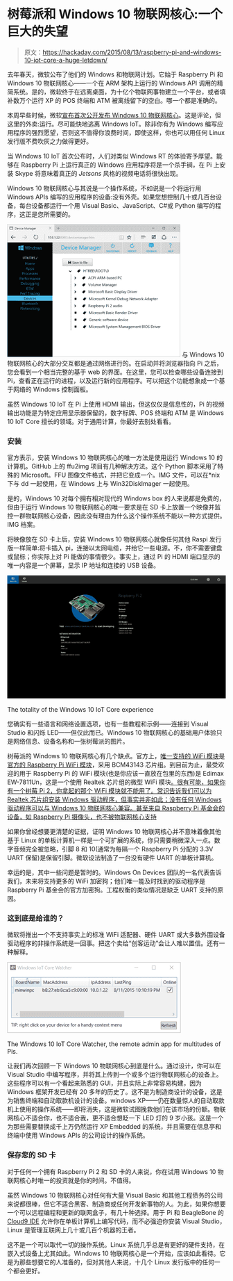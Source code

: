 # 树莓派和 Windows 10 物联网核心:一个巨大的失望

> 原文：<https://hackaday.com/2015/08/13/raspberry-pi-and-windows-10-iot-core-a-huge-letdown/>

去年春天，微软公布了他们的 Windows 和物联网计划。它始于 Raspberry Pi 和 Windows 10 物联网核心——一个在 ARM 架构上运行的 Windows API 调用的精简系统。是的，微软终于在远离桌面，为十亿个物联网事物建立一个平台，或者填补数万个运行 XP 的 POS 终端和 ATM 被离线留下的空白。哪一个都是准确的。

本周早些时候，微软[宣布首次公开发布 Windows 10 物联网核心](https://blogs.windows.com/buildingapps/2015/08/10/hello-windows-10-iot-core/)。这是评论，但这里的外卖:运行。尽可能快地逃离 Windows IoT。除非你有为 Windows 编写应用程序的强烈愿望，否则这不值得你浪费时间，即使这样，你也可以用任何 Linux 发行版不费吹灰之力做得更好。

当 Windows 10 IoT 首次公布时，人们对类似 Windows RT 的体验寄予厚望。能够在 Raspberry Pi 上运行真正的 Windows 应用程序将是一个杀手锏，在 Pi 上安装 Skype 将意味着真正的 *Jetsons* 风格的视频电话将很快出现。

Windows 10 物联网核心与其说是一个操作系统，不如说是一个将运行用 Windows APIs 编写的应用程序的设备:没有外壳。如果您想控制几十或几百台设备，每台设备都运行一个用 Visual Basic、JavaScript、C#或 Python 编写的程序，这正是您所需要的。

[![devicemanager](img/32088417bf3f91c761bb74fe97777cba.png)](https://hackaday.com/wp-content/uploads/2015/08/devicemanager.png) 与 Windows 10 物联网核心的大部分交互都是通过网络进行的。在启动并将浏览器指向 Pi 之后，您会看到一个相当完整的基于 web 的界面。在这里，您可以检查哪些设备连接到 Pi，查看正在运行的进程，以及运行新的应用程序。可以把这个功能想象成一个基于网络的 Windows 控制面板。

虽然 Windows 10 IoT 在 Pi 上使用 HDMI 输出，但这仅仅是信息性的，Pi 的视频输出功能是为特定应用显示器保留的，数字标牌、POS 终端和 ATM 是 Windows 10 IoT Core 擅长的领域。对于通用计算，你最好去别处看看。

### 安装

官方表示，安装 Windows 10 物联网核心的唯一方法是使用运行 Windows 10 的计算机。GitHub 上的 ffu2img 项目有几种解决方法。这个 Python 脚本采用了特殊的 Microsoft。FFU 图像文件格式，并把它变成一个。IMG 文件，可以在*nix 下与 dd 一起使用，在 Windows 上与 Win32DiskImager 一起使用。

是的，Windows 10 对每个拥有相对现代的 Windows box 的人来说都是免费的，但由于运行 Windows 10 物联网核心的唯一要求是在 SD 卡上放置一个映像并监控一群物联网核心设备，因此没有理由为什么这个操作系统不能以一种方式提供。IMG 档案。

将映像放在 SD 卡上后，安装 Windows 10 物联网核心就像任何其他 Raspi 发行版一样简单:将卡插入 pi，连接以太网电缆，并给它一些电源。不，你不需要键盘或鼠标；你实际上对 Pi 能做的事情很少。事实上，通过 Pi 的 HDMI 端口显示的唯一内容是一个屏幕，显示 IP 地址和连接的 USB 设备。

[![PiWin](img/7951374f4d8607aea52605394c238bce.png)](https://hackaday.com/wp-content/uploads/2015/08/piwin.png)

The totality of the Windows 10 IoT Core experience

您确实有一些语言和网络设置选项，也有一些教程和示例——连接到 Visual Studio 和闪烁 LED——但仅此而已。Windows 10 物联网核心的基础用户体验只是网络信息、设备名称和一张树莓派的图片。

树莓派的 Windows 10 物联网核心有几个缺点。官方上，[唯一支持的 WiFi 模块](http://ms-iot.github.io/content/en-US/win10/SetupWiFi.htm#WiFi_Devices)是[官方的 Raspberry Pi WiFi 模块](http://swag.raspberrypi.org/collections/frontpage/products/official-raspberry-pi-Wifi-dongle)，采用 BCM43143 芯片组。到目前为止，最受欢迎的用于 Raspberry Pi 的 WiFi 模块(也是你应该一直放在包里的东西)是 Edimax EW-7811Un，这是一个使用 Realtek 芯片组的微型 WiFi 模块[。很有可能，如果你有一个树莓 Pi 2，你拿起的那个 WiFi 模块就不能用了。常识告诉我们可以为 Realtek 芯片组安装 Windows 驱动程序，但事实并非如此；没有任何 Windows 驱动程序可以与 Windows 10 物联网核心兼容。甚至来自 Raspberry Pi 基金会的设备，如 Raspberry Pi 摄像头，也不被物联网核心支持](https://wikidevi.com/wiki/Edimax_EW-7811Un)

如果你曾经想要更清楚的证据，证明 Windows 10 物联网核心并不意味着像其他基于 Linux 的单板计算机一样是一个可扩展的系统，你只需要稍微深入一点。数字音频完全被忽略，引脚 8 和 10(通常为每隔一个 Raspberry Pi 分配的 3.3V UART 保留)是保留引脚。微软设法制造了一台没有硬件 UART 的单板计算机。

幸运的是，其中一些问题是暂时的。Windows On Devices 团队的一名代表告诉我们，未来将支持更多的 WiFi 加密狗；他们唯一能及时找到的驱动程序是 Raspberry Pi 基金会的官方加密狗。工程权衡的类似情况是缺乏 UART 支持的原因。

### 这到底是给谁的？

微软将推出一个不支持事实上的标准 WiFi 适配器、硬件 UART 或大多数外围设备驱动程序的非操作系统是一回事。把这个卖给“创客运动”会让人难以置信。还有一种解释。

[![Corewatcher](img/6f26e721502a504c2341c5bfc9597eab.png)](https://hackaday.com/wp-content/uploads/2015/08/corewatcher.png)

The Windows 10 IoT Core Watcher, the remote admin app for multitudes of Pis.

让我们再次回顾一下 Windows 10 物联网核心到底是什么。通过设计，你可以在 Visual Studio 中编写程序，并将其上传到一个或多个运行物联网核心的设备上。这些程序可以有一个看起来熟悉的 GUI，并且实际上非常容易构建，因为 Windows 框架开发已经有 20 多年的历史了。这不是为制造商设计的设备，这是为销售终端和自动取款机设计的设备。windows XP——仍在数量惊人的自动取款机上使用的操作系统——即将消失，这是微软试图挽救他们在该市场的份额。物联网核心不适合你，也不适合我，更不适合想眨一下 LED 灯的 9 岁小孩。这是一个为那些需要替换成千上万仍然运行 XP Embedded 的系统，并且需要在信息亭和终端中使用 Windows APIs 的公司设计的操作系统。

### 保存您的 SD 卡

对于任何一个拥有 Raspberry Pi 2 和 SD 卡的人来说，你在试用 Windows 10 物联网核心时唯一的投资就是你的时间。不值得。

虽然 Windows 10 物联网核心对任何有大量 Visual Basic 和其他工程债务的公司来说都很棒，但它不适合黑客、制造商或任何开发新事物的人。为此，如果你想要一个可以远程编程和更新的联网盒子，有几十种选择。用于 Pi 和 BeagleBone 的 [Cloud9 IDE](https://c9.io/) 允许你在单板计算机上编写代码，而不必强迫你安装 Visual Studio，Linux 是管理互联网上几十或几百个机器的王者。

这不是一个可以取代一切的操作系统。Linux 系统几乎总是有更好的硬件支持，在嵌入式设备上尤其如此。Windows 10 物联网核心是一个开始，应该如此看待。它是为那些想要它的人准备的，但对其他人来说，十几个 Linux 发行版中的任何一个都会更好。